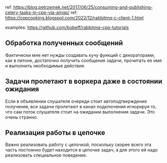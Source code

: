 

ref: https://blog.petrzemek.net/2017/06/25/consuming-and-publishing-celery-tasks-in-cpp-via-amqp/
ref: https://cppcooking.blogspot.com/2022/12/rabbitmq-c-client-1.html

examples: https://github.com/bobeff/rabbitmq-cpp-tutorials

## Обработка полученных сообщений
Фактически мне нет нужды создавать кучу функций с декораторами, как в питоне,
достаточно получить сообщение задачи, прочитать ее имя и выполнить необходимые действия.

## Задачи пролетают в воркера даже в состоянии ожидания
Если в объявлении слушателя очереди стоит автоподтверждение получения, все задачи пролетают в канал подключения игнорируя то, что сам поток слушателя стоит на ожидании выполнения задачи.
Это очень странно. 

## Реализация работы в цепочке
Важно реализовать работу с цепочкой, поскольку скорее всего эта часть постоянно будет находится в цепочке задач, а для этого ей надо реализовать специальное поведение.